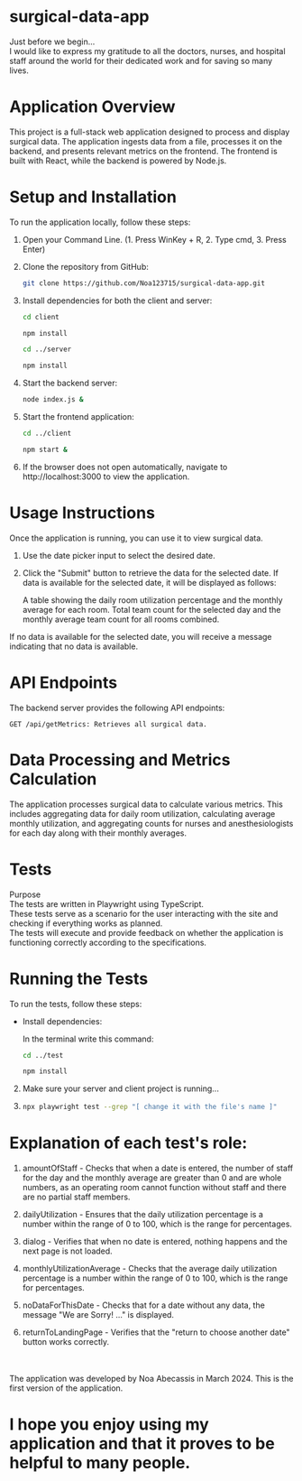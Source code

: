 # surgical-data-app
Just before we begin... <br/>
I would like to express my gratitude to all the doctors, nurses, and hospital staff around the world for their dedicated work and for saving so many lives.

# Application Overview
This project is a full-stack web application designed to process and display surgical data. The application ingests data from a file, processes it on the backend, and presents relevant metrics on the frontend. The frontend is built with React, while the backend is powered by Node.js.

# Setup and Installation
To run the application locally, follow these steps:
1. Open your Command Line. (1. Press WinKey + R, 2. Type cmd, 3. Press Enter)
2. Clone the repository from GitHub: 

    ```bash
    git clone https://github.com/Noa123715/surgical-data-app.git
    ```

3. Install dependencies for both the client and server:

    ```bash
    cd client
    ```

    ```bash
    npm install
    ```

    ```bash
    cd ../server
    ```

    ```bash 
    npm install
    ```

4. Start the backend server:

    ```bash
    node index.js &
    ```

5. Start the frontend application:

    ```bash
    cd ../client
    ```

    ```bash
    npm start &
    ```

6. If the browser does not open automatically, navigate to http://localhost:3000 to view the application.

# Usage Instructions
Once the application is running, you can use it to view surgical data.
1. Use the date picker input to select the desired date.
2. Click the "Submit" button to retrieve the data for the selected date.
If data is available for the selected date, it will be displayed as follows:

    A table showing the daily room utilization percentage and the monthly average for each room.
    Total team count for the selected day and the monthly average team count for all rooms combined.

If no data is available for the selected date, you will receive a message indicating that no data is available.

# API Endpoints
The backend server provides the following API endpoints:

    GET /api/getMetrics: Retrieves all surgical data.

# Data Processing and Metrics Calculation
The application processes surgical data to calculate various metrics. This includes aggregating data for daily room utilization, calculating average monthly utilization, and aggregating counts for nurses and anesthesiologists for each day along with their monthly averages.

# Tests
Purpose <br/>
The tests are written in Playwright using TypeScript.<br/>
These tests serve as a scenario for the user interacting with the site and checking if everything works as planned. <br/>
The tests will execute and provide feedback on whether the application is functioning correctly according to the specifications.

# Running the Tests
To run the tests, follow these steps:

- Install dependencies:

    In the terminal write this command:

    ```bash
    cd ../test
    ```

    ```bash
    npm install
    ```

2. Make sure your server and client project is running...

3. 
    ```bash
    npx playwright test --grep "[ change it with the file's name ]"
    ``` 


# Explanation of each test's role:

1. amountOfStaff - Checks that when a date is entered, the number of staff for the day and the monthly average are greater than 0 and are whole numbers, as an operating room cannot function without staff and there are no partial staff members.

2. dailyUtilization - Ensures that the daily utilization percentage is a number within the range of 0 to 100, which is the range for percentages.

3. dialog - Verifies that when no date is entered, nothing happens and the next page is not loaded.

4. monthlyUtilizationAverage - Checks that the average daily utilization percentage is a number within the range of 0 to 100, which is the range for percentages.

5. noDataForThisDate - Checks that for a date without any data, the message "We are Sorry! ..." is displayed.

6. returnToLandingPage - Verifies that the "return to choose another date" button works correctly.

<br/>
<br/>
The application was developed by Noa Abecassis in March 2024. This is the first version of the application.
<br/>

# I hope you enjoy using my application and that it proves to be helpful to many people.